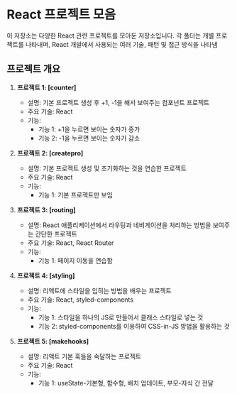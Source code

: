 # React 프로젝트 모음

이 저장소는 다양한 React 관련 프로젝트를 모아둔 저장소입니다. 각 폴더는 개별 프로젝트를 나타내며, React 개발에서 사용되는 여러 기술, 패턴 및 접근 방식을 나타냄

## 프로젝트 개요

1. **프로젝트 1: [counter]**
   - 설명: 기본 프로젝트 생성 후 +1, -1을 해서 보여주는 컴포넌트 프로젝트
   - 주요 기술: React
   - 기능:
     - 기능 1: +1을 누르면 보이는 숫자가 증가
     - 기능 2: -1을 누르면 보이는 숫자가 감소

2. **프로젝트 2: [createpro]**
   - 설명: 기본 프로젝트 생성 및 초기화하는 것을 연습한 프로젝트
   - 주요 기술: React
   - 기능:
     - 기능 1: 기본 프로젝트만 보임

3. **프로젝트 3: [routing]**
   - 설명: React 애플리케이션에서 라우팅과 네비게이션을 처리하는 방법을 보여주는 간단한 프로젝트
   - 주요 기술: React, React Router
   - 기능:
     - 기능 1: 페이지 이동을 연습함

4. **프로젝트 4: [styling]**
   - 설명: 리액트에 스타일을 입히는 방법을 배우는 프로젝트
   - 주요 기술: React, styled-components
   - 기능:
     - 기능 1: 스타일을 하나의 JS로 만들어서 클래스 스타일로 넣는 것
     - 기능 2: styled-components를 이용하여 CSS-in-JS 방법을 활용하는 것

5. **프로젝트 5: [makehooks]**
   - 설명: 리액트 기본 훅들을 숙달하는 프로젝트
   - 주요 기술: React
   - 기능:
     - 기능 1: useState-기본형, 함수형, 배치 업데이트, 부모-자식 간 전달
